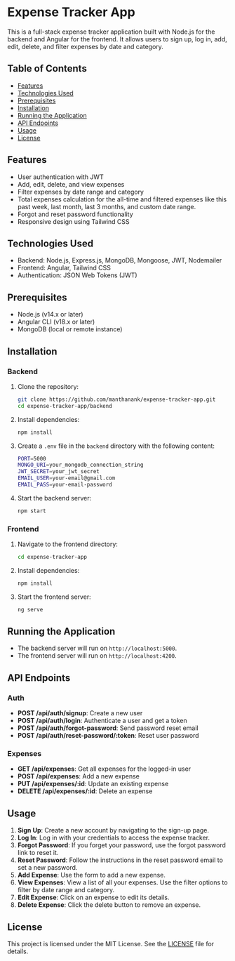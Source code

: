 # Expense Tracker App

This is a full-stack expense tracker application built with Node.js for the backend and Angular for the frontend. It allows users to sign up, log in, add, edit, delete, and filter expenses by date and category.

## Table of Contents

- [Features](#features)
- [Technologies Used](#technologies-used)
- [Prerequisites](#prerequisites)
- [Installation](#installation)
- [Running the Application](#running-the-application)
- [API Endpoints](#api-endpoints)
- [Usage](#usage)
- [License](#license)

## Features

- User authentication with JWT
- Add, edit, delete, and view expenses
- Filter expenses by date range and category
- Total expenses calculation for the all-time and filtered expenses like this past week, last month, last 3 months, and custom date range.
- Forgot and reset password functionality
- Responsive design using Tailwind CSS

## Technologies Used

- Backend: Node.js, Express.js, MongoDB, Mongoose, JWT, Nodemailer
- Frontend: Angular, Tailwind CSS
- Authentication: JSON Web Tokens (JWT)

## Prerequisites

- Node.js (v14.x or later)
- Angular CLI (v18.x or later)
- MongoDB (local or remote instance)

## Installation

### Backend

1. Clone the repository:

    ```sh
    git clone https://github.com/manthanank/expense-tracker-app.git
    cd expense-tracker-app/backend
    ```

2. Install dependencies:

    ```sh
    npm install
    ```

3. Create a `.env` file in the `backend` directory with the following content:

    ```bash
    PORT=5000
    MONGO_URI=your_mongodb_connection_string
    JWT_SECRET=your_jwt_secret
    EMAIL_USER=your-email@gmail.com
    EMAIL_PASS=your-email-password
    ```

4. Start the backend server:

    ```sh
    npm start
    ```

### Frontend

1. Navigate to the frontend directory:

    ```sh
    cd expense-tracker-app
    ```

2. Install dependencies:

    ```sh
    npm install
    ```

3. Start the frontend server:

    ```sh
    ng serve
    ```

## Running the Application

- The backend server will run on `http://localhost:5000`.
- The frontend server will run on `http://localhost:4200`.

## API Endpoints

### Auth

- **POST /api/auth/signup**: Create a new user
- **POST /api/auth/login**: Authenticate a user and get a token
- **POST /api/auth/forgot-password**: Send password reset email
- **POST /api/auth/reset-password/:token**: Reset user password

### Expenses

- **GET /api/expenses**: Get all expenses for the logged-in user
- **POST /api/expenses**: Add a new expense
- **PUT /api/expenses/:id**: Update an existing expense
- **DELETE /api/expenses/:id**: Delete an expense

## Usage

1. **Sign Up**: Create a new account by navigating to the sign-up page.
2. **Log In**: Log in with your credentials to access the expense tracker.
3. **Forgot Password**: If you forget your password, use the forgot password link to reset it.
4. **Reset Password**: Follow the instructions in the reset password email to set a new password.
5. **Add Expense**: Use the form to add a new expense.
6. **View Expenses**: View a list of all your expenses. Use the filter options to filter by date range and category.
7. **Edit Expense**: Click on an expense to edit its details.
8. **Delete Expense**: Click the delete button to remove an expense.

## License

This project is licensed under the MIT License. See the [LICENSE](LICENSE) file for details.
